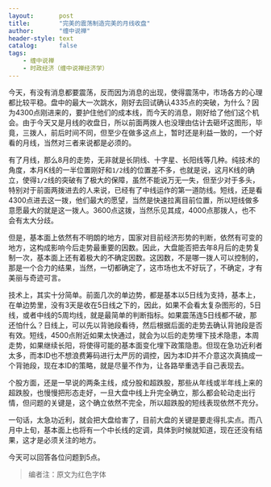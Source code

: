 ```yaml
---
layout:       post
title:        "完美的震荡制造完美的月线收盘"
author:       "缠中说禅"
header-style: text
catalog:      false
tags:
    - 缠中说禅
    - 时政经济（缠中说禅经济学）
---
```


今天，有没有消息都要震荡，反而因为消息的出现，使得震荡中，市场各方的心理都比较平稳。盘中的最大一次跳水，刚好去回试确认4335点的突破，为什么？因为4300点刚进来的，要护住他们的成本线，而今天的消息，刚好给了他们这个机会。由于今天又是月线的收盘日，所以前面两拨人也没理由估计去砸坏这图形，毕竟，三拨人，前后时间不同，但至少在做多这点上，暂时还是利益一致的，一个好看的月线，当然对三者来说都是必须的。



有了月线，那么8月的走势，无非就是长阴线、十字星、长阳线等几种。纯技术的角度，本月K线的一半位置刚好和`1/2`线的位置差不多，也就是说，这月K线的确立，使得`1/2`线的突破有了极大的保障，虽然不能说万无一失，但至少对于多头，特别对于前面两拨进去的人来说，已经有了中线运作的第一道防线。短线，还是看4300点进去这一拨，他们最大的愿望，当然是快速拉离目前位置，所以短线做多意愿最大的就是这一拨人。3600点这拨，当然乐见其成，4000点那拨人，也不会有太大分歧。



但是，基本面上依然有不明朗的地方，国家对目前经济形势的判断，依然有可变的地方，这构成影响今后走势最重要的因数。因此，大盘能否把去年8月后的走势复制一次，基本面上还有着极大的不确定因数。这因数，不是哪一拨人可以控制的，那是一个合力的结果，当然，一切都确定了，这市场也太不好玩了，不确定，才有美丽与奇迹可言。



技术上，其实十分简单。前面几次的单边势，都是基本以5日线为支持，基本上，在单边势里，没有3天是收在5日线之下的，因此，如果不会看太复杂图形的，5日线，或者中线的5周均线，就是最简单的判断指标。如果震荡连5日线都不破，那还怕什么？日线上，可以先以背驰段看待，然后根据后面的走势去确认背驰段是否有效。短线，4500点附近如果太快通过，就会为以后的走势埋下技术隐患，本周走势，如果继续长阳，将使得可能的基本面变化埋下政策隐患。但现在急功近利者太多，而本ID也不想浪费筹码进行太严厉的调控，因为本ID并不介意这次真搞成一个背驰段，现在本ID的策略，就是尽量不作为，让各路举重选手自己表现去。



个股方面，还是一早说的两条主线，成分股和超跌股，那些从年线或半年线上来的超跌股，也慢慢把形态走好，一旦大盘中线上升完全确立，那么都会轮动走出行情，但问题的关键是，这个确立依然不完全，所以超跌股的短线表现依然不充分。



一句话，太急功近利，就会把大盘给害了，目前大盘的关键是要走得扎实点。而八月中上旬，基本面上也将有一个中长线的定调，具体到时候就知道，现在还没有结果，这才是必须关注的地方。



今天可以回答各位问题到5点。



> 编者注：原文为红色字体
